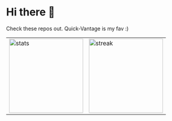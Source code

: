 # Hi there 👋
Check these repos out. Quick-Vantage is my fav :)

<table>
  <tr>
    <td><img src="https://github-readme-stats.vercel.app/api?username=Symbian-Bro&show_icons=true&theme=radical" alt="stats" height="200"/></td>
    <td><img src="https://github-readme-streak-stats-eight.vercel.app/?user=Symbian-Bro&theme=radical" alt="streak" height="200"/></td>
  </tr>
</table>

<!--![Snake animation](https://github.com/Symbian-Bro/snk/blob/output/github-contribution-grid-snake.svg)-->
